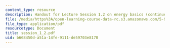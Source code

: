 ```yaml
---
content_type: resource
description: Handout for Lecture Session 1.2 on energy basics (continued).
file: /media/https%3A/open-learning-course-data-rc.s3.amazonaws.com/5-92-energy-environment-and-society-spring-2007/b668450da51a14fe9111de59703e8170_session_1_2.pdf
file_type: application/pdf
resourcetype: Document
title: session_1_2.pdf
uid: b668450d-a51a-14fe-9111-de59703e8170
---
```


